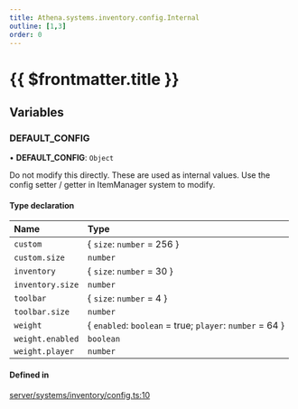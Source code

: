 ```yaml
---
title: Athena.systems.inventory.config.Internal
outline: [1,3]
order: 0
---
```


# {{ $frontmatter.title }}


## Variables

### DEFAULT\_CONFIG

• **DEFAULT\_CONFIG**: `Object`

Do not modify this directly.
These are used as internal values.
Use the config setter / getter in ItemManager system to modify.

#### Type declaration

| Name | Type |
| :------ | :------ |
| `custom` | { `size`: `number` = 256 } |
| `custom.size` | `number` |
| `inventory` | { `size`: `number` = 30 } |
| `inventory.size` | `number` |
| `toolbar` | { `size`: `number` = 4 } |
| `toolbar.size` | `number` |
| `weight` | { `enabled`: `boolean` = true; `player`: `number` = 64 } |
| `weight.enabled` | `boolean` |
| `weight.player` | `number` |

#### Defined in

[server/systems/inventory/config.ts:10](https://github.com/Stuyk/altv-athena/blob/feb0cb2/src/core/server/systems/inventory/config.ts#L10)
